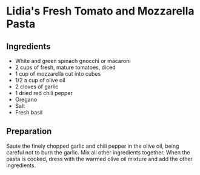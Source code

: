 # Lidia's Fresh Tomato and Mozzarella Pasta

## Ingredients

* White and green spinach gnocchi or macaroni
* 2 cups of fresh, mature tomatoes, diced
* 1 cup of mozzarella cut into cubes
* 1/2 a cup of olive oil
* 2 cloves of garlic
* 1 dried red chili pepper
* Oregano
* Salt
* Fresh basil

## Preparation

Saute the finely chopped garlic and chili pepper in the olive oil, being careful not to burn the garlic. Mix all other ingredients together. When the pasta is cooked, dress with the warmed olive oil mixture and add the other ingredients.